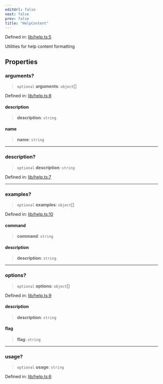 ```yaml
---
editUrl: false
next: false
prev: false
title: "HelpContent"
---
```


Defined in: [lib/help.ts:5](https://github.com/yashjawale/fabr/blob/2175f836f52904c60bea5117c14ee0416e76bd93/src/lib/help.ts#L5)

Utilities for help content formatting

## Properties

### arguments?

> `optional` **arguments**: `object`[]

Defined in: [lib/help.ts:8](https://github.com/yashjawale/fabr/blob/2175f836f52904c60bea5117c14ee0416e76bd93/src/lib/help.ts#L8)

#### description

> **description**: `string`

#### name

> **name**: `string`

***

### description?

> `optional` **description**: `string`

Defined in: [lib/help.ts:7](https://github.com/yashjawale/fabr/blob/2175f836f52904c60bea5117c14ee0416e76bd93/src/lib/help.ts#L7)

***

### examples?

> `optional` **examples**: `object`[]

Defined in: [lib/help.ts:10](https://github.com/yashjawale/fabr/blob/2175f836f52904c60bea5117c14ee0416e76bd93/src/lib/help.ts#L10)

#### command

> **command**: `string`

#### description

> **description**: `string`

***

### options?

> `optional` **options**: `object`[]

Defined in: [lib/help.ts:9](https://github.com/yashjawale/fabr/blob/2175f836f52904c60bea5117c14ee0416e76bd93/src/lib/help.ts#L9)

#### description

> **description**: `string`

#### flag

> **flag**: `string`

***

### usage?

> `optional` **usage**: `string`

Defined in: [lib/help.ts:6](https://github.com/yashjawale/fabr/blob/2175f836f52904c60bea5117c14ee0416e76bd93/src/lib/help.ts#L6)
